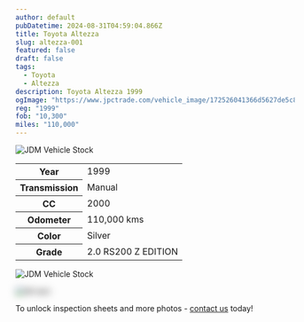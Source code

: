 ```yaml
---
author: default
pubDatetime: 2024-08-31T04:59:04.866Z
title: Toyota Altezza
slug: altezza-001
featured: false
draft: false
tags:
  - Toyota
  - Altezza
description: Toyota Altezza 1999
ogImage: "https://www.jpctrade.com/vehicle_image/172526041366d5627de5c8d_6077_a.jpeg"
reg: "1999"
fob: "10,300"
miles: "110,000"
---
```

![JDM Vehicle Stock](https://www.jpctrade.com/vehicle_image/172526041366d5627de5c8d_6077_a.jpeg)

<table>
  <tr>
    <th>Year</th>
    <td>1999</td>
  </tr>
  <tr>
    <th>Transmission</th>
    <td>Manual</td>
  </tr>
  <tr>
    <th>CC</th>
    <td>2000</td>
  </tr>
    <tr>
    <th>Odometer</th>
    <td>110,000 kms</td>
  </tr>
      <tr>
    <th>Color</th>
    <td>Silver</td>
  </tr>
      <tr>
    <th>Grade</th>
    <td>2.0 RS200 Z EDITION</td>
</table>
                          
![JDM Vehicle Stock](https://www.jpctrade.com/vehicle_image/172526041666d5628041fd4_6077_b.jpeg)

<img src="https://res.cloudinary.com/indridcold/image/upload/v1725367816/JDM/ksozjv4txfckpiejnhj9.png" alt="Alt text" style="filter: blur(7px);">

To unlock inspection sheets and more photos - [contact us](../../contact) today!
